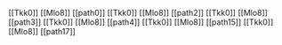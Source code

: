 [[Tkk0]]
[[Mlo8]]
[[path0]]
[[Tkk0]]
[[Mlo8]]
[[path2]]
[[Tkk0]]
[[Mlo8]]
[[path3]]
[[Tkk0]]
[[Mlo8]]
[[path4]]
[[Tkk0]]
[[Mlo8]]
[[path15]]
[[Tkk0]]
[[Mlo8]]
[[path17]]
